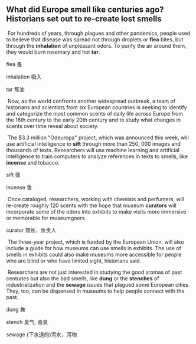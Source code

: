 ## What did Europe smell like centuries ago? Historians set out to re-create lost smells

​		For hundreds of years, through plagues and other pandemics, people used to believe that disease was spread not through droplets or **flea** bites, but through the **inhalation** of unpleasant odors. To purify the air around them, they would burn rosemary and hot **tar**.

flea  蚤

inhalation  吸入

tar  焦油

​		Now, as the world confronts another widespread outbreak, a team of historians and scientists from six European countries is seeking to identify and categorize the most common scents of daily life across Europe from the 16th century to the early 20th century and to study what changes in scents over time reveal about society.

​		The $3.3 million "Odeuropa" project, which was announced this week, will use artificial intelligence to **sift** through more than 250, 000 images and thousands of texts. Researchers will use machine learning and artificial intelligence to train computers to analyze references in texts to smells, like **incense** and tobacco.

sift  筛

incense  香

​		Once cataloged, researchers, working with chemists and perfumers, will re-create roughly 120 scents with the hope that museum **curators** will incorporate some of the odors into exhibits to make visits more immersive or memorable for museumgoers.

curator  馆长，负责人

​		The three-year project, which is funded by the European Union, will also include a guide for how museums can use smells in exhibits. The use of smells in exhibits could also make museums more accessible for people who are blind or who have limited sight, historians said.

​		Researchers are not just interested in studying the good aromas of past centuries but also the bad smells, like **dung** or the **stenches** of industrialization and the **sewage** issues that plagued some European cities. They, too, can be dispensed in museums to help people connect with the past.

dung  粪

stench  臭气; 恶臭

sewage  (下水道的)污水，污物
